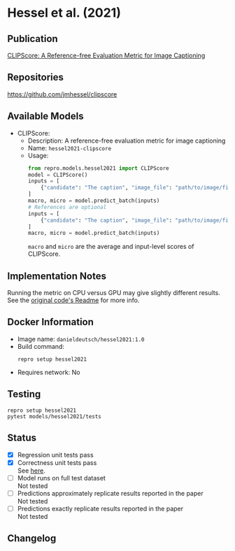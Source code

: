 # Hessel et al. (2021)

## Publication
[CLIPScore: A Reference-free Evaluation Metric for Image Captioning](https://arxiv.org/abs/2104.08718)

## Repositories
https://github.com/jmhessel/clipscore

## Available Models
- CLIPScore:
  - Description: A reference-free evaluation metric for image captioning
  - Name: `hessel2021-clipscore`
  - Usage:
    ```python
    from repro.models.hessel2021 import CLIPScore
    model = CLIPScore()
    inputs = [
        {"candidate": "The caption", "image_file": "path/to/image/file.jpeg"}
    ]
    macro, micro = model.predict_batch(inputs)
    # References are optional
    inputs = [
        {"candidate": "The caption", "image_file": "path/to/image/file.jpeg", "references": ["The first", "The second"]}
    ]
    macro, micro = model.predict_batch(inputs)
    ```
    `macro` and `micro` are the average and input-level scores of CLIPScore.
    
## Implementation Notes
Running the metric on CPU versus GPU may give slightly different results.
See the [original code's Readme](https://github.com/jmhessel/clipscore/blob/main/README.md#reproducibility-notes) for more info.
    
## Docker Information
- Image name: `danieldeutsch/hessel2021:1.0`
- Build command:
  ```shell script
  repro setup hessel2021
  ```
- Requires network: No
  
## Testing
```shell script
repro setup hessel2021
pytest models/hessel2021/tests
```

## Status
- [x] Regression unit tests pass  
- [x] Correctness unit tests pass  
See [here](https://github.com/danieldeutsch/repro/actions/runs/1426809122).
- [ ] Model runs on full test dataset  
Not tested
- [ ] Predictions approximately replicate results reported in the paper  
Not tested
- [ ] Predictions exactly replicate results reported in the paper  
Not tested

## Changelog
